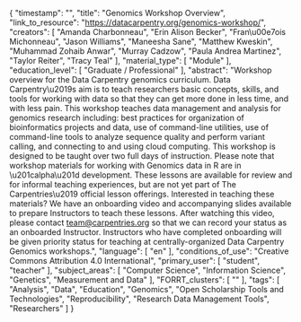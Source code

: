 {
    "timestamp": "",
    "title": "Genomics Workshop Overview",
    "link_to_resource": "https://datacarpentry.org/genomics-workshop/",
    "creators": [
        "Amanda Charbonneau",
        "Erin Alison Becker",
        "Fran\u00e7ois Michonneau",
        "Jason Williams",
        "Maneesha Sane",
        "Matthew Kweskin",
        "Muhammad Zohaib Anwar",
        "Murray Cadzow",
        "Paula Andrea Martinez",
        "Taylor Reiter",
        "Tracy Teal"
    ],
    "material_type": [
        "Module"
    ],
    "education_level": [
        "Graduate / Professional"
    ],
    "abstract": "Workshop overview for the Data Carpentry genomics curriculum. Data Carpentry\u2019s aim is to teach researchers basic concepts, skills, and tools for working with data so that they can get more done in less time, and with less pain. This workshop teaches data management and analysis for genomics research including: best practices for organization of bioinformatics projects and data, use of command-line utilities, use of command-line tools to analyze sequence quality and perform variant calling, and connecting to and using cloud computing. This workshop is designed to be taught over two full days of instruction. Please note that workshop materials for working with Genomics data in R are in \u201calpha\u201d development. These lessons are available for review and for informal teaching experiences, but are not yet part of The Carpentries\u2019 official lesson offerings. Interested in teaching these materials? We have an onboarding video and accompanying slides available to prepare Instructors to teach these lessons. After watching this video, please contact team@carpentries.org so that we can record your status as an onboarded Instructor. Instructors who have completed onboarding will be given priority status for teaching at centrally-organized Data Carpentry Genomics workshops.",
    "language": [
        "en"
    ],
    "conditions_of_use": "Creative Commons Attribution 4.0 International",
    "primary_user": [
        "student",
        "teacher"
    ],
    "subject_areas": [
        "Computer Science",
        "Information Science",
        "Genetics",
        "Measurement and Data"
    ],
    "FORRT_clusters": [
        ""
    ],
    "tags": [
        "Analysis",
        "Data",
        "Education",
        "Genomics",
        "Open Scholarship Tools and Technologies",
        "Reproducibility",
        "Research Data Management Tools",
        "Researchers"
    ]
}